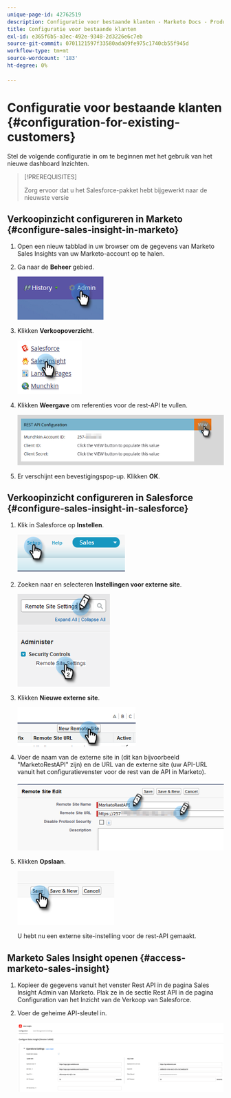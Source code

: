 ```yaml
---
unique-page-id: 42762519
description: Configuratie voor bestaande klanten - Marketo Docs - Productdocumentatie
title: Configuratie voor bestaande klanten
exl-id: e365f6b5-a3ec-492e-9348-2d3226e6c7eb
source-git-commit: 0701121597f33580ada09fe975c1740cb55f945d
workflow-type: tm+mt
source-wordcount: '183'
ht-degree: 0%

---
```


# Configuratie voor bestaande klanten {#configuration-for-existing-customers}

Stel de volgende configuratie in om te beginnen met het gebruik van het nieuwe dashboard Inzichten.

>[!PREREQUISITES]
>
>Zorg ervoor dat u het Salesforce-pakket hebt bijgewerkt naar de nieuwste versie

## Verkoopinzicht configureren in Marketo {#configure-sales-insight-in-marketo}

1. Open een nieuw tabblad in uw browser om de gegevens van Marketo Sales Insights van uw Marketo-account op te halen.

1. Ga naar de **Beheer** gebied.

   ![](assets/configuration-for-existing-customers-1.png)

1. Klikken **Verkoopoverzicht**.

   ![](assets/configuration-for-existing-customers-2.png)

1. Klikken **Weergave** om referenties voor de rest-API te vullen.

   ![](assets/configuration-for-existing-customers-3.png)

1. Er verschijnt een bevestigingspop-up. Klikken **OK**.

## Verkoopinzicht configureren in Salesforce {#configure-sales-insight-in-salesforce}

1. Klik in Salesforce op **Instellen**.

   ![](assets/configuration-for-existing-customers-4.png)

1. Zoeken naar en selecteren **Instellingen voor externe site**.

   ![](assets/configuration-for-existing-customers-5.png)

1. Klikken **Nieuwe externe site**.

   ![](assets/configuration-for-existing-customers-6.png)

1. Voer de naam van de externe site in (dit kan bijvoorbeeld &quot;MarketoRestAPI&quot; zijn) en de URL van de externe site (uw API-URL vanuit het configuratievenster voor de rest van de API in Marketo).

   ![](assets/configuration-for-existing-customers-7.png)

1. Klikken **Opslaan**.

   ![](assets/configuration-for-existing-customers-8.png)

   U hebt nu een externe site-instelling voor de rest-API gemaakt.

## Marketo Sales Insight openen {#access-marketo-sales-insight}

1. Kopieer de gegevens vanuit het venster Rest API in de pagina Sales Insight Admin van Marketo. Plak ze in de sectie Rest API in de pagina Configuration van het Inzicht van de Verkoop van Salesforce.

1. Voer de geheime API-sleutel in.

   ![](assets/configuration-for-existing-customers-9.png)
